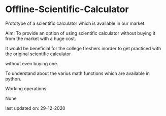 # Offline-Scientific-Calculator

Prototype of a scientific calculator which is available in our market.

Aim:
    To provide an option of using scientific calculator without buying it from the market with a huge cost.
  
  It would be beneficial for the college freshers inorder to get practiced with the original scientific calculator
  
  without even buying one.
  
  To understand about the varius math functions which are available in python.
  
Working operations:
  
  None
  
last updated on: 29-12-2020
